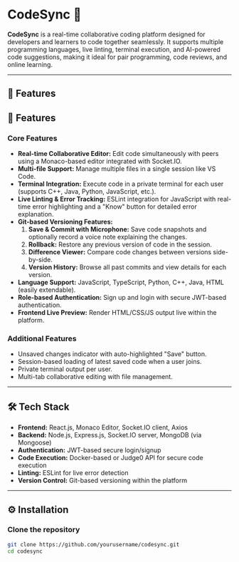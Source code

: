 # CodeSync 🚀

**CodeSync** is a real-time collaborative coding platform designed for developers and learners to code together seamlessly. It supports multiple programming languages, live linting, terminal execution, and AI-powered code suggestions, making it ideal for pair programming, code reviews, and online learning.

---

## 🌟 Features

## 🌟 Features

### **Core Features**
- **Real-time Collaborative Editor:** Edit code simultaneously with peers using a Monaco-based editor integrated with Socket.IO.
- **Multi-file Support:** Manage multiple files in a single session like VS Code.
- **Terminal Integration:** Execute code in a private terminal for each user (supports C++, Java, Python, JavaScript, etc.).
- **Live Linting & Error Tracking:** ESLint integration for JavaScript with real-time error highlighting and a "Know" button for detailed error explanation.
- **Git-based Versioning Features:**  
  1. **Save & Commit with Microphone:** Save code snapshots and optionally record a voice note explaining the changes.  
  2. **Rollback:** Restore any previous version of code in the session.  
  3. **Difference Viewer:** Compare code changes between versions side-by-side.  
  4. **Version History:** Browse all past commits and view details for each version.
- **Language Support:** JavaScript, TypeScript, Python, C++, Java, HTML (easily extendable).
- **Role-based Authentication:** Sign up and login with secure JWT-based authentication.
- **Frontend Live Preview:** Render HTML/CSS/JS output live within the platform.

### **Additional Features**
- Unsaved changes indicator with auto-highlighted "Save" button.
- Session-based loading of latest saved code when a user joins.
- Private terminal output per user.
- Multi-tab collaborative editing with file management.

---

## 🛠 Tech Stack

- **Frontend:** React.js, Monaco Editor, Socket.IO client, Axios
- **Backend:** Node.js, Express.js, Socket.IO server, MongoDB (via Mongoose)
- **Authentication:** JWT-based secure login/signup
- **Code Execution:** Docker-based or Judge0 API for secure code execution
- **Linting:** ESLint for live error detection
- **Version Control:** Git-based versioning within the platform

---

## ⚙️ Installation

### **Clone the repository**
```bash
git clone https://github.com/yourusername/codesync.git
cd codesync
